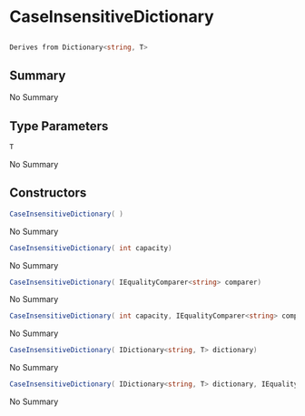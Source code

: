 # CaseInsensitiveDictionary<T>

## 
```c#
Derives from Dictionary<string, T>
```

## Summary

No Summary
## Type Parameters

```c#
T
```
No Summary
## Constructors

```c#
CaseInsensitiveDictionary( ) 
```
No Summary
```c#
CaseInsensitiveDictionary( int capacity) 
```
No Summary
```c#
CaseInsensitiveDictionary( IEqualityComparer<string> comparer) 
```
No Summary
```c#
CaseInsensitiveDictionary( int capacity, IEqualityComparer<string> comparer) 
```
No Summary
```c#
CaseInsensitiveDictionary( IDictionary<string, T> dictionary) 
```
No Summary
```c#
CaseInsensitiveDictionary( IDictionary<string, T> dictionary, IEqualityComparer<string> comparer) 
```
No Summary
